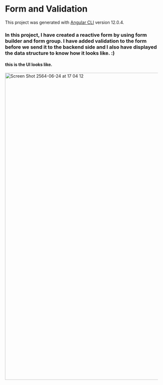 # Form and Validation

This project was generated with [Angular CLI](https://github.com/angular/angular-cli) version 12.0.4.

### In this project, I have created a reactive form by using form builder and form group. I have added validation to the form before we send it to the backend side and I also have displayed the data structure to know how it looks like. :)

#### this is the UI looks like.

<img width="1013" alt="Screen Shot 2564-06-24 at 17 04 12" src="https://user-images.githubusercontent.com/68180592/123245078-b2259d00-d50e-11eb-8b0a-75dfd89fb5ee.png">
